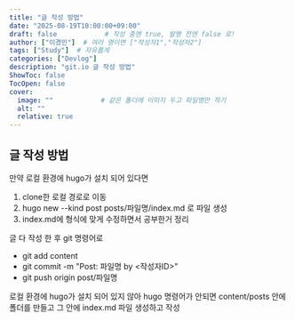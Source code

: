 ```yaml
---
title: "글 작성 방법"
date: "2025-08-19T10:00:00+09:00"
draft: false            # 작성 중엔 true, 발행 전엔 false 로!
author: ["이경민"]  # 여러 명이면 ["작성자1","작성자2"]
tags: ["Study"]  # 자유롭게
categories: ["Devlog"]
description: "git.io 글 작성 방법"
ShowToc: false
TocOpen: false
cover:
  image: ""            # 같은 폴더에 이미지 두고 파일명만 적기
  alt: ""
  relative: true
---
```


<!--more-->

## 글 작성 방법

만약 로컬 환경에 hugo가 설치 되어 있다면

1. clone한 로컬 경로로 이동
2. hugo new --kind post posts/파일명/index.md 로 파일 생성 
3. index.md에 형식에 맞게 수정하면서 공부한거 정리 

글 다 작성 한 후 git 명령어로 
- git add content 
- git commit -m "Post: 파일명 by <작성자ID>"
- git push origin post/파일명

로컬 환경에 hugo가 설치 되어 있지 않아 hugo 명령어가 안되면 
content/posts 안에 폴더를 만들고 그 안에 index.md 파일 생성하고 작성


